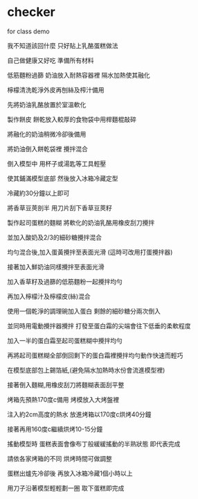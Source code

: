 # checker
for class demo

我不知道該回什麼 只好貼上乳酪蛋糕做法

自己做健康又好吃 準備所有材料

低筋麵粉過篩 奶油放入耐熱容器裡 隔水加熱使其融化

檸檬清洗乾淨外皮再刨絲及榨汁備用

先將奶油乳酪放置於室溫軟化

製作餅皮 餅乾放入較厚的食物袋中用桿麵棍敲碎

將融化的奶油稍微冷卻後備用

將奶油倒入餅乾袋裡 攪拌混合

倒入模型中 用杯子或湯匙等工具輕壓

使其鋪滿模型底部 然後放入冰箱冷藏定型

冷藏約30分鐘以上即可  

將香草豆莢剖半 用刀片刮下香草豆莢籽

製作起司蛋糕的麵糊 將軟化的奶油乳酪用橡皮刮刀攪拌

並加入酸奶及2/3的細砂糖攪拌混合

均勻混合後,加入蛋黃攪拌至表面光滑
(這時可改用打蛋攪拌器)

接著加入鮮奶油同樣攪拌至表面光滑

加入香草籽及過篩的低筋麵粉一起攪拌均勻

再加入檸檬汁及檸檬皮(絲)混合

使用一個乾淨的調理碗加入蛋白 剩餘的細砂糖分兩次倒入

並同時用電動攪拌器攪拌 打發至蛋白霜的尖端會往下低垂的柔軟程度

加入一半的蛋白霜至起司蛋糕糊中攪拌均勻

再將起司蛋糕糊全部倒回剩下的蛋白霜裡攪拌均勻動作快速而輕巧

在模型底部包上錫箔紙,(避免隔水加熱時水份會流進模型裡)

接著倒入麵糊,用橡皮刮刀將麵糊表面刮平整

烤箱先預熱170度c備用 烤模放入大烤盤裡

注入約2cm高度的熱水 放進烤箱以170度c烘烤40分鐘

接著再用160度c繼續烘烤10-15分鐘

搖動模型時 蛋糕表面會像布丁般緩緩搖動的半熟狀態 即代表完成

請依各家烤箱的不同 烘烤時間可做調整

蛋糕出爐先冷卻後 再放入冰箱冷藏1個小時以上

用刀子沿著模型輕輕劃一圈 取下蛋糕即完成 
